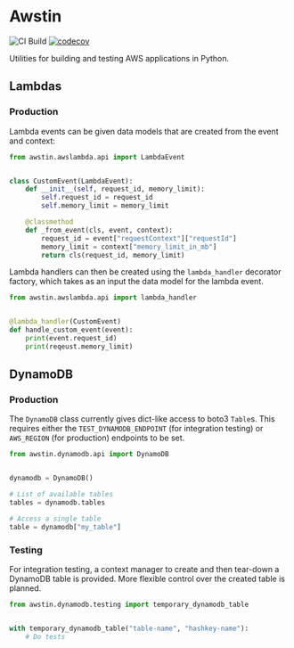# Awstin

![CI Build](https://github.com/k2bd/awstin/workflows/CI/badge.svg) [![codecov](https://codecov.io/gh/k2bd/awstin/branch/master/graph/badge.svg)](https://codecov.io/gh/k2bd/awstin)

Utilities for building and testing AWS applications in Python.

## Lambdas

### Production

Lambda events can be given data models that are created from the event and context:
```python
from awstin.awslambda.api import LambdaEvent


class CustomEvent(LambdaEvent):
    def __init__(self, request_id, memory_limit):
        self.request_id = request_id
        self.memory_limit = memory_limit

    @classmethod
    def _from_event(cls, event, context):
        request_id = event["requestContext"]["requestId"]
        memory_limit = context["memory_limit_in_mb"]
        return cls(request_id, memory_limit)
```

Lambda handlers can then be created using the `lambda_handler` decorator factory, which takes as an input the data model for the lambda event.
```python
from awstin.awslambda.api import lambda_handler


@lambda_handler(CustomEvent)
def handle_custom_event(event):
    print(event.request_id)
    print(reqeust.memory_limit)
```


## DynamoDB

### Production

The `DynamoDB` class currently gives dict-like access to boto3 `Table`s. This requires either the `TEST_DYNAMODB_ENDPOINT` (for integration testing) or `AWS_REGION` (for production) endpoints to be set.

```python
from awstin.dynamodb.api import DynamoDB


dynamodb = DynamoDB()

# List of available tables
tables = dynamodb.tables

# Access a single table
table = dynamodb["my_table"]
```

### Testing

For integration testing, a context manager to create and then tear-down a DynamoDB table is provided. More flexible control over the created table is planned.

```python
from awstin.dynamodb.testing import temporary_dynamodb_table


with temporary_dynamodb_table("table-name", "hashkey-name"):
    # Do tests
```
